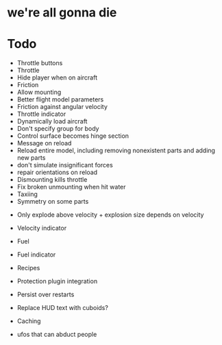 # we're all gonna die

# Todo
* Throttle buttons
* Throttle
* Hide player when on aircraft
* Friction
* Allow mounting
* Better flight model parameters
* Friction against angular velocity
* Throttle indicator
* Dynamically load aircraft
* Don't specify group for body
* Control surface becomes hinge section
* Message on reload
* Reload entire model, including removing nonexistent parts and adding new parts
* don't simulate insignificant forces
* repair orientations on reload
* Dismounting kills throttle
* Fix broken unmounting when hit water
* Taxiing
* Symmetry on some parts
- Only explode above velocity + explosion size depends on velocity
- Velocity indicator
- Fuel
- Fuel indicator
- Recipes
- Protection plugin integration
- Persist over restarts
- Replace HUD text with cuboids?
- Caching

- ufos that can abduct people
